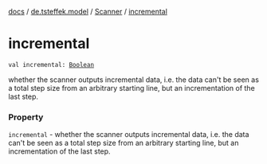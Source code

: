 [docs](../../index.md) / [de.tsteffek.model](../index.md) / [Scanner](index.md) / [incremental](./incremental.md)

# incremental

`val incremental: `[`Boolean`](https://kotlinlang.org/api/latest/jvm/stdlib/kotlin/-boolean/index.html)

whether the scanner outputs incremental data, i.e. the
data can't be seen as a total step size from an arbitrary starting line, but an incrementation of the last step.

### Property

`incremental` - whether the scanner outputs incremental data, i.e. the
data can't be seen as a total step size from an arbitrary starting line, but an incrementation of the last step.